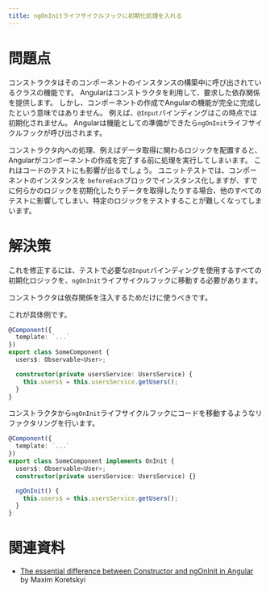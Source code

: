 ```yaml
---
title: ngOnInitライフサイクルフックに初期化処理を入れる
---
```


# 問題点

コンストラクタはそのコンポーネントのインスタンスの構築中に呼び出されているクラスの機能です。
Angularはコンストラクタを利用して、要求した依存関係を提供します。
しかし、コンポーネントの作成でAngularの機能が完全に完成したという意味ではありません。
例えば、`@Input`バインディングはこの時点では初期化されません。
Angularは機能としての準備ができたら`ngOnInit`ライフサイクルフックが呼び出されます。

コンストラクタ内への処理、例えばデータ取得に関わるロジックを配置すると、Angularがコンポーネントの作成を完了する前に処理を実行してしまいます。
これはコードのテストにも影響が出るでしょう。
ユニットテストでは、コンポーネントのインスタンスを `beforeEach`ブロックでインスタンス化しますが、すでに何らかのロジックを初期化したりデータを取得したりする場合、他のすべてのテストに影響してしまい、特定のロジックをテストすることが難しくなってしまいます。

# 解決策

これを修正するには、テストで必要な`@Input`バインディングを使用するすべての初期化ロジックを、`ngOnInit`ライフサイクルフックに移動する必要があります。

コンストラクタは依存関係を注入するためだけに使うべきです。

これが具体例です。

```ts
@Component({
  template: `...`
})
export class SomeComponent {
  users$: Observable<User>;

  constructor(private usersService: UsersService) {
    this.users$ = this.usersService.getUsers();
  }
}
```

コンストラクタから`ngOnInit`ライフサイクルフックにコードを移動するようなリファクタリングを行います。

```ts
@Component({
  template: `...`
})
export class SomeComponent implements OnInit {
  users$: Observable<User>;
  constructor(private usersService: UsersService) {}

  ngOnInit() {
    this.users$ = this.usersService.getUsers();
  }
}
```

# 関連資料

- [The essential difference between Constructor and ngOnInit in Angular](https://blog.angularindepth.com/the-essential-difference-between-constructor-and-ngoninit-in-angular-c9930c209a42) by Maxim Koretskyi
